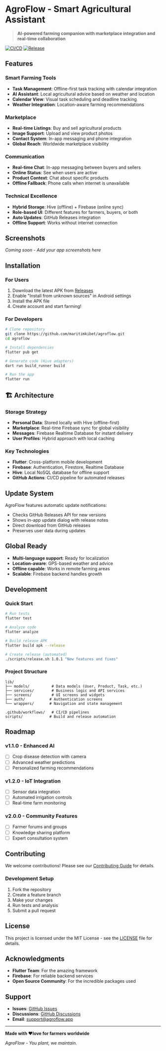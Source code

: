 #  AgroFlow - Smart Agricultural Assistant

> **AI-powered farming companion with marketplace integration and real-time collaboration**

[![CI/CD](https://github.com/maritimkibet/agroflow/actions/workflows/main.yml/badge.svg)](https://github.com/maritimkibet/agroflow/actions)
[![Release](https://github.com/maritimkibet/agroflow/actions/workflows/release.yml/badge.svg)](https://github.com/maritimkibet/agroflow/releases)

## Features

###  **Smart Farming Tools**
- **Task Management**: Offline-first task tracking with calendar integration
- **AI Assistant**: Local agricultural advice based on weather and location
- **Calendar View**: Visual task scheduling and deadline tracking
- **Weather Integration**: Location-aware farming recommendations

###  **Marketplace**
- **Real-time Listings**: Buy and sell agricultural products
- **Image Support**: Upload and view product photos
- **Contact System**: In-app messaging and phone integration
- **Global Reach**: Worldwide marketplace visibility

###  **Communication**
- **Real-time Chat**: In-app messaging between buyers and sellers
- **Online Status**: See when users are active
- **Product Context**: Chat about specific products
- **Offline Fallback**: Phone calls when internet is unavailable

###  **Technical Excellence**
- **Hybrid Storage**: Hive (offline) + Firebase (online sync)
- **Role-based UI**: Different features for farmers, buyers, or both
- **Auto Updates**: GitHub Releases integration
- **Offline Support**: Works without internet connection

##  Screenshots

*Coming soon - Add your app screenshots here*

##  Installation

### **For Users**
1. Download the latest APK from [Releases](https://github.com/maritimkibet/agroflow/releases)
2. Enable "Install from unknown sources" in Android settings
3. Install the APK file
4. Create account and start farming!

### **For Developers**
```bash
# Clone repository
git clone https://github.com/maritimkibet/agroflow.git
cd agroflow

# Install dependencies
flutter pub get

# Generate code (Hive adapters)
dart run build_runner build

# Run the app
flutter run
```

## 🏗 Architecture

### **Storage Strategy**
- **Personal Data**: Stored locally with Hive (offline-first)
- **Marketplace**: Real-time Firebase sync for global visibility
- **Messages**: Firebase Realtime Database for instant delivery
- **User Profiles**: Hybrid approach with local caching

### **Key Technologies**
- **Flutter**: Cross-platform mobile development
- **Firebase**: Authentication, Firestore, Realtime Database
- **Hive**: Local NoSQL database for offline support
- **GitHub Actions**: CI/CD pipeline for automated releases

##  Update System

AgroFlow features automatic update notifications:
- Checks GitHub Releases API for new versions
- Shows in-app update dialog with release notes
- Direct download from GitHub releases
- Preserves user data during updates

##  Global Ready

- **Multi-language support**: Ready for localization
- **Location-aware**: GPS-based weather and advice
- **Offline capable**: Works in remote farming areas
- **Scalable**: Firebase backend handles growth

##  Development

### **Quick Start**
```bash
# Run tests
flutter test

# Analyze code
flutter analyze

# Build release APK
flutter build apk --release

# Create release (automated)
./scripts/release.sh 1.0.1 "New features and fixes"
```

### **Project Structure**
```
lib/
├── models/          # Data models (User, Product, Task, etc.)
├── services/        # Business logic and API services
├── screens/         # UI screens and widgets
├── auth/           # Authentication screens
└── wrappers/       # Navigation and state management

.github/workflows/   # CI/CD pipelines
scripts/            # Build and release automation
```

##  Roadmap

### **v1.1.0 - Enhanced AI**
- [ ] Crop disease detection with camera
- [ ] Advanced weather predictions
- [ ] Personalized farming recommendations

### **v1.2.0 - IoT Integration**
- [ ] Sensor data integration
- [ ] Automated irrigation controls
- [ ] Real-time farm monitoring

### **v2.0.0 - Community Features**
- [ ] Farmer forums and groups
- [ ] Knowledge sharing platform
- [ ] Expert consultation system

##  Contributing

We welcome contributions! Please see our [Contributing Guide](CONTRIBUTING.md) for details.

### **Development Setup**
1. Fork the repository
2. Create a feature branch
3. Make your changes
4. Run tests and analysis
5. Submit a pull request

##  License

This project is licensed under the MIT License - see the [LICENSE](LICENSE) file for details.

##  Acknowledgments

- **Flutter Team**: For the amazing framework
- **Firebase**: For reliable backend services
- **Open Source Community**: For the incredible packages used

##  Support

- **Issues**: [GitHub Issues](https://github.com/maritimkibet/agroflow/issues)
- **Discussions**: [GitHub Discussions](https://github.com/maritimkibet/agroflow/discussions)
- **Email**: support@agroflow.app

---

**Made with ❤love for farmers worldwide** 

*AgroFlow - You plant, we maintain.*
